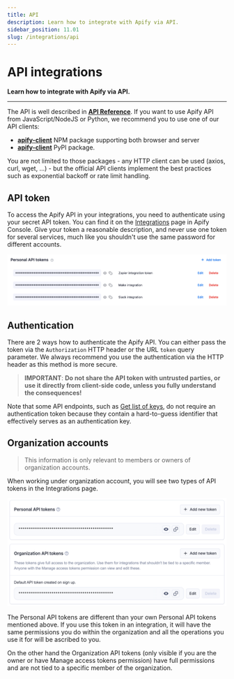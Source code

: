 ```yaml
---
title: API
description: Learn how to integrate with Apify via API.
sidebar_position: 11.01
slug: /integrations/api
---
```


# API integrations

**Learn how to integrate with Apify via API.**

---

The API is well described in [**API Reference**](/api/v2). If you want to use Apify API from JavaScript/NodeJS or Python, we recommend you to use one of our API clients:

- [**apify-client**](/api/client/js/) NPM package supporting both browser and server
- [**apify-client**](/api/client/python/) PyPI package.

You are not limited to those packages - any HTTP client can be used (axios, curl, wget, ...) - but the official API clients implement the best practices such as exponential backoff or rate limit handling.

## API token

To access the Apify API in your integrations, you need to authenticate using your secret API token. You can find it on the [Integrations](https://console.apify.com/account?tab=integrations) page in Apify Console. Give your token a reasonable description, and never use one token for several services, much like you shouldn't use the same password for different accounts.

![Integrations page in Apify Console](./images/api-token.png)

## Authentication

There are 2 ways how to authenticate the Apify API. You can either pass the token via the `Authorization` HTTP header or the URL `token` query parameter. We always recommend you use the authentication via the HTTP header as this method is more secure.

> **IMPORTANT**: **Do not share the API token with untrusted parties, or use it directly from client-side code,
unless you fully understand the consequences!**

Note that some API endpoints, such as [Get list of keys](/api/v2#/reference/key-value-stores/key-collection/get-list-of-keys),
do not require an authentication token because they contain a hard-to-guess identifier that effectively serves as an authentication key.

## Organization accounts

 > This information is only relevant to members or owners of organization accounts.

When working under organization account, you will see two types of API tokens in the Integrations page.

![Integrations page in the Apify Console in organizatoin mode](./images/api-token-organization.png)

The Personal API tokens are different than your own Personal API tokens mentioned above. If you use this token in an integration, it will have the same permissions you do within the organization and all the operations you use it for will be ascribed to you.

On the other hand the Organization API tokens (only visible if you are the owner or have Manage access tokens permission) have full permissions and are not tied to a specific member of the organization.
